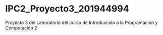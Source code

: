 # IPC2_Proyecto3_201944994
Proyecto 3 del Laboratorio del curso de Introducción a la Programación y Computación 2
